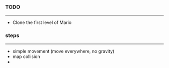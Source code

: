 ### TODO
--------
- Clone the first level of Mario


### steps
---------
- simple movement (move everywhere, no gravity)
- map collision
- 